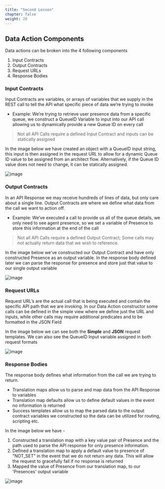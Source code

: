 ```yaml
---
title: "Second Lesson"
chapter: false
weight: 20
---
```


## Data Action Components

Data actions can be broken into the 4 following components

1. Input Contracts
2. Output Contracts
3. Request URLs
4. Response Bodies

### Input Contracts
Input Contracts are variables, or arrays of variables that we supply in the REST call to tell the API what specific piece of data we’re trying to invoke
  * Example: We’re trying to retrieve user presence data from a specific queue, we construct a QueueID Variable to input into our API call allowing us to dynamically provide a new Queue ID on every call

> Not all API Calls require a defined Input Contract and inputs can be statically assigned

In the image below we have created an object with a QueueID input string, this input is then assigned in the request URL to allow for a dynamic Queue ID value to be assigned from an architect flow. Alternatively, if the Queue ID value does not need to change, it can be statically assigned.

![image](/images/inputcontracts.PNG)

### Output Contracts
In an API Response we may receive hundreds of lines of data, but only care about a single line.
Output Contracts are where we define what data from the call we want to action off.
  * Example: We’ve executed a call to provide us all of the queue details, we only need to see agent presence, so we set a variable of Presence to store this information at the end of the call

  >Not all API Calls require a defined Output Contract; Some calls may not actually return data that we wish to reference.

In the image below we've constructed our Output Contract and have only constructed Presence as an output variable. In the response body defined later we can parse the response for presence and store just that value to our single output variable

![image](/images/outputcontracts.PNG)

### Request URLs
Request URL’s are the actual call that is being executed and contain the specific API path that we are invoking. In our Data Action constructor some calls can be defined in the simple view where we define just the URL and inputs, while other calls may require additional predicates and to be formatted in the JSON Field

In the image below we can see both the **Simple** and **JSON** request templates. We can also see the QueueID Input variable assigned in both request formats

![image](/images/requesturls.PNG)

### Response Bodies

The response body defines what information from the call we are trying to return. 
  * Translation maps allow us to parse and map data from the API Response to variables
  * Translation map defaults allow us to define  default values in the event no information is returned
  * Success templates allow us to map the parsed data to the output contract variables we constructed so the data can be utilized for routing, scripting etc.

In the image below we have -
1. Constructed a translation map with a key value pair of Presence and the path used to parse the API response for only presence information.
2. Defined a translation map to apply a default value to presence of "NOT_SET" in the event that we do not return any data. This will allow the request to gracefully fail if no response is returned
3. Mapped the value of Presence from our translation map, to our 'Presences' output variable

![image](/images/requesturls.PNG)


